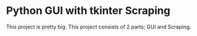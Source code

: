 Python GUI with tkinter Scraping
================================

<p> This project is pretty big. This project consists of 2 parts; GUI and Scraping. </p>
